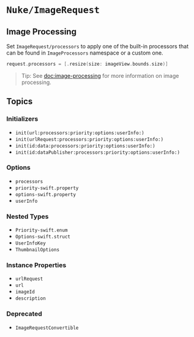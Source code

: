 # ``Nuke/ImageRequest``

## Image Processing

Set ``ImageRequest/processors`` to apply one of the built-in processors that can be found in ``ImageProcessors`` namespace or a custom one.

```swift
request.processors = [.resize(size: imageView.bounds.size)]
```

> Tip: See <doc:image-processing> for more information on image processing.

## Topics

### Initializers

- ``init(url:processors:priority:options:userInfo:)``
- ``init(urlRequest:processors:priority:options:userInfo:)``
- ``init(id:data:processors:priority:options:userInfo:)``
- ``init(id:dataPublisher:processors:priority:options:userInfo:)``

### Options

- ``processors``
- ``priority-swift.property``
- ``options-swift.property``
- ``userInfo``

### Nested Types

- ``Priority-swift.enum``
- ``Options-swift.struct``
- ``UserInfoKey``
- ``ThumbnailOptions``

### Instance Properties

- ``urlRequest``
- ``url``
- ``imageId``
- ``description``

### Deprecated 

- ``ImageRequestConvertible``
